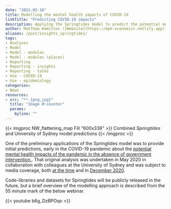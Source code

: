 ```yaml
---
date: "2021-02-18"
title: Modelling the mental health impacts of COVID-19
linkTitle: "Predicting COVID-19 impacts"
description: Applying the Springtides model to predict the potential mental health burden of COVID-19.
author: Matthew Hamilton ([Website](https://mph-economist.netlify.app)) 
aliases: /post/insights_springtides/
tags:
- Analyses
- Model
- Model - modules
- Model - modules (places)
- Reporting
- Reporting - insights
- Reporting - talks
- Use - COVID-19
- Use - epidemiology
categories:
- News
resources:
- src: "**.{png,jpg}"
  title: "Image #:counter"
  params:
    byline: ""
---
```


{{< imgproc NW_flattening_map Fill "600x338" >}}
Combined <em>Springtides</em> and University of Sydney model predictions
{{< /imgproc >}}

One of the preliminary applications of the Springtides model was to provide initial predictions, early in the COVID-19 pandemic about the [potential mental health impacts of the pandemic in the absence of government intervention.](https://www.orygen.org.au/About/News-And-Events/2020/Modelling-predicts-an-additional-82,000-young-Vict). That original analysis was undertaken in May 2020 in collaboration with colleagues at the University of Sydney and was subject to media coverage, both [at the time](https://www.theage.com.au/national/victoria/alarm-raised-over-pandemic-linked-mental-health-crisis-20200514-p54t2z.html) and in [December 2020](https://www.theage.com.au/lifestyle/health-and-wellness/mental-health-of-young-must-be-a-post-virus-priority-20201212-p56mxk.html). 

Code-libraries and datasets for Springtides will be publicly released in the future, but a brief overview of the modelling approach is described from the 55 minute mark of the below webinar.

{{< youtube b6g_DzBPOqo >}}
